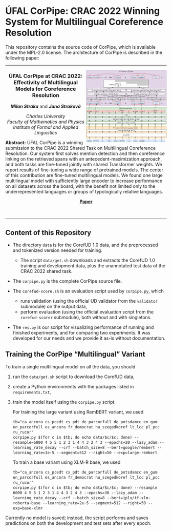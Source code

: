 # ÚFAL CorPipe: CRAC 2022 Winning System for Multilingual Coreference Resolution

This repository contains the source code of CorPipe, which is available under
the MPL-2.0 license. The architecture of CorPipe is described in the following
paper:

---

<img src="figures/corpipe_architecture.svg" alt="CorPipe Architecture" align="right" style="width: 50%">

<h3 align="center">ÚFAL CorPipe at CRAC 2022: Effectivity of Multilingual Models for Coreference Resolution</h3>

<p align="center">
  <i><b>Milan Straka</b></i> and <i><b>Jana Straková</b></i>
</p>

<p align="center">
  <i>
    Charles University<br>
    Faculty of Mathematics and Physics<br>
    Institute of Formal and Applied Linguistics
  </i>
</p>

**Abstract:** ÚFAL CorPipe is a winning submission to the CRAC 2022 Shared Task
on Multilingual Coreference Resolution. Our system first solves mention
detection and then coreference linking on the retrieved spans with an
antecedent-maximization approach, and both tasks are fine-tuned jointly with
shared Transformer weights. We report results of fine-tuning a wide range of
pretrained models. The center of this contribution are fine-tuned multilingual
models. We found one large multilingual model with sufficiently large encoder to
increase performance on all datasets across the board, with the benefit not
limited only to the underrepresented languages or groups of typologically
relative languages.

<p align="center">
  <a href="https://arxiv.org/abs/TODO"><b>Paper</b></a><br>
</p>

<br clear="both">

---

## Content of this Repository

- The directory `data` is for the CorefUD 1.0 data, and the preprocessed
  and tokenized version needed for training.
  - The script `data/get.sh` downloads and extracts the CorefUD 1.0 training and
    development data, plus the unannotated test data of the CRAC 2022 shared
    task.

- The `corpipe.py` is the complete CorPipe source file.

- The `corefud-score.sh` is an evaluation script used by `corpipe.py`, which
  - runs validation (using the official UD validator from the `validator` submodule) on the output data,
  - perform evaluation (using the official evaluation script from the `corefud-scorer` submodule), both
    without and with singletons.

- The `res.py` is our script for visualizing performance of running and finished
  experiments, and for comparing two experiments. It was developed for our needs
  and we provide it as-is without documentation.

## Training the CorPipe “Multilingual” Variant

To train a single multilingual model on all the data, you should
1. run the `data/get.sh` script to download the CorefUD data,
2. create a Python environments with the packages listed in `requirements.txt`,
3. train the model itself using the `corpipe.py` script.

   For training the large variant using RemBERT variant, we used
   ```
   tb="ca_ancora cs_pcedt cs_pdt de_parcorfull de_potsdamcc en_gum en_parcorfull es_ancora fr_democrat hu_szegedkoref lt_lcc pl_pcc ru_rucor"
   corpipe.py $(for c in $tb; do echo data/$c/$c; done) --resample=6000 4 5 5 1 2 3 1 4 4 3 2 4 3 --epochs=20 --lazy_adam --learning_rate_decay --crf --batch_size=8 --bert=google/rembert --learning_rate=1e-5 --segment=512 --right=50 --exp=large-rembert
   ```

   To train a base variant using XLM-R base, we used
   ```
   tb="ca_ancora cs_pcedt cs_pdt de_parcorfull de_potsdamcc en_gum en_parcorfull es_ancora fr_democrat hu_szegedkoref lt_lcc pl_pcc ru_rucor"
   corpipe.py $(for c in $tb; do echo data/$c/$c; done) --resample 6000 4 5 5 1 2 3 1 4 4 3 2 4 3 --epochs=30 --lazy_adam --learning_rate_decay --crf --batch_size=8 --bert=jplu/tf-xlm-roberta-base --learning_rate=2e-5 --segment=512 --right=50 --exp=base-xlmr
   ```

Currently no model is saved; instead, the script performs and saves predictions
on both the development and test sets after every epoch.
